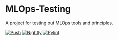 # MLOps-Testing
A project for testing out MLOps tools and principles.

[![Push](https://github.com/tomislavrekic/MLOps-Testing/actions/workflows/push_test.yaml/badge.svg?branch=master)](https://github.com/tomislavrekic/MLOps-Testing/actions/workflows/push_test.yaml)
[![Nightly](https://github.com/tomislavrekic/MLOps-Testing/actions/workflows/nightly_test.yaml/badge.svg?branch=master&event=schedule)](https://github.com/tomislavrekic/MLOps-Testing/actions/workflows/nightly_test.yaml)
[![Pylint](https://github.com/tomislavrekic/MLOps-Testing/actions/workflows/pylint.yml/badge.svg?branch=master)](https://github.com/tomislavrekic/MLOps-Testing/actions/workflows/pylint.yml)
